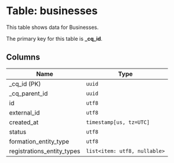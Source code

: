 # Table: businesses

This table shows data for Businesses.

The primary key for this table is **_cq_id**.

## Columns

| Name          | Type          |
| ------------- | ------------- |
|_cq_id (PK)|`uuid`|
|_cq_parent_id|`uuid`|
|id|`utf8`|
|external_id|`utf8`|
|created_at|`timestamp[us, tz=UTC]`|
|status|`utf8`|
|formation_entity_type|`utf8`|
|registrations_entity_types|`list<item: utf8, nullable>`|